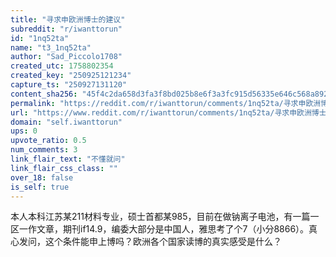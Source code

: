 ```yaml
---
title: "寻求申欧洲博士的建议"
subreddit: "r/iwanttorun"
id: "1nq52ta"
name: "t3_1nq52ta"
author: "Sad_Piccolo1708"
created_utc: 1758802354
created_key: "250925121234"
capture_ts: "250927131120"
content_sha256: "45f4c2da658d3fa3f8bd025b8e6f3a3fc915d56335e646c568a8927af99f26ab"
permalink: "https://reddit.com/r/iwanttorun/comments/1nq52ta/寻求申欧洲博士的建议/"
url: "https://www.reddit.com/r/iwanttorun/comments/1nq52ta/寻求申欧洲博士的建议/"
domain: "self.iwanttorun"
ups: 0
upvote_ratio: 0.5
num_comments: 3
link_flair_text: "不懂就问"
link_flair_css_class: ""
over_18: false
is_self: true
---
```


本人本科江苏某211材料专业，硕士首都某985，目前在做钠离子电池，有一篇一区一作文章，期刊if14.9，编委大部分是中国人，雅思考了个7（小分8866）。真心发问，这个条件能申上博吗？欧洲各个国家读博的真实感受是什么？
